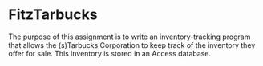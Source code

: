 # FitzTarbucks

The purpose of this assignment is to write an inventory-tracking program that allows the
(s)Tarbucks Corporation to keep track of the inventory they offer for sale. This inventory is stored
in an Access database.

